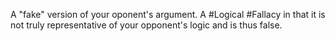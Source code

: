 A "fake" version of your oponent's argument. A #Logical #Fallacy in that it is not truly representative of your opponent's logic and is thus false. 